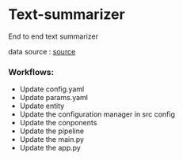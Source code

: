 # Text-summarizer
End to end text summarizer

data source : [source](https://huggingface.co/datasets/samsum)

### Workflows:
- Update config.yaml
- Update params.yaml
- Update entity
- Update the configuration manager in src config
- Update the conponents
- Update the pipeline
- Update the main.py
- Update the app.py